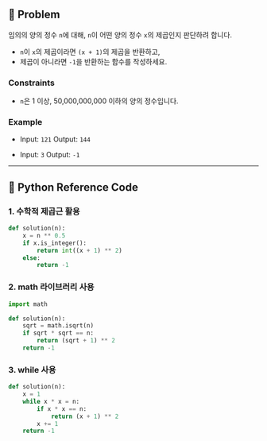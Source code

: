 ## 🧠 Problem
임의의 양의 정수 `n`에 대해, `n`이 어떤 양의 정수 `x`의 제곱인지 판단하려 합니다.

- `n`이 `x`의 제곱이라면 `(x + 1)`의 제곱을 반환하고,
- 제곱이 아니라면 `-1`을 반환하는 함수를 작성하세요.

### Constraints
- `n`은 1 이상, 50,000,000,000 이하의 양의 정수입니다.

### Example

- Input: `121`
  Output: `144`

- Input: `3`
  Output: `-1`

---

## 🐍 Python Reference Code
### 1. 수학적 제곱근 활용
```python
def solution(n):
    x = n ** 0.5
    if x.is_integer():
        return int((x + 1) ** 2)
    else:
        return -1
```

### 2. math 라이브러리 사용
```python
import math

def solution(n):
    sqrt = math.isqrt(n)
    if sqrt * sqrt == n:
        return (sqrt + 1) ** 2
    return -1
```

### 3. while 사용
```python
def solution(n):
    x = 1
    while x * x = n:
        if x * x == n:
            return (x + 1) ** 2
        x += 1
    return -1
```
